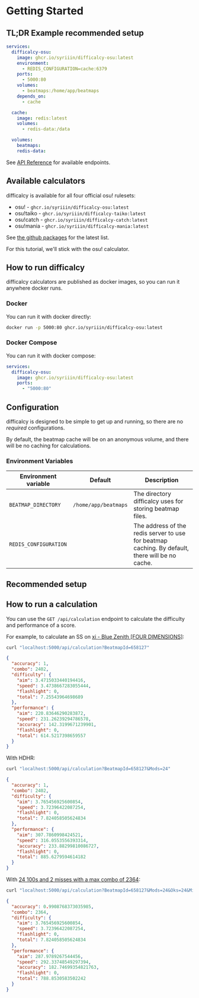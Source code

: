 # Getting Started

## TL;DR Example recommended setup

```yaml
services:
  difficalcy-osu:
    image: ghcr.io/syriiin/difficalcy-osu:latest
    environment:
      - REDIS_CONFIGURATION=cache:6379
    ports:
      - 5000:80
    volumes:
      - beatmaps:/home/app/beatmaps
    depends_on:
      - cache

  cache:
    image: redis:latest
    volumes:
      - redis-data:/data

  volumes:
    beatmaps:
    redis-data:
```

See [API Reference](./api-reference/index.md) for available endpoints.

## Available calculators

difficalcy is available for all four official osu! rulesets:

- osu! - `ghcr.io/syriiin/difficalcy-osu:latest`
- osu!taiko - `ghcr.io/syriiin/difficalcy-taiko:latest`
- osu!catch - `ghcr.io/syriiin/difficalcy-catch:latest`
- osu!mania - `ghcr.io/syriiin/difficalcy-mania:latest`

See [the github packages](https://github.com/Syriiin?tab=packages&repo_name=difficalcy) for the latest list.

For this tutorial, we'll stick with the osu! calculator.

## How to run difficalcy

difficalcy calculators are published as docker images, so you can run it anywhere docker runs.

### Docker

You can run it with docker directly:

```sh
docker run -p 5000:80 ghcr.io/syriiin/difficalcy-osu:latest
```

### Docker Compose

You can run it with docker compose:

```yaml
services:
  difficalcy-osu:
    image: ghcr.io/syriiin/difficalcy-osu:latest
    ports:
      - "5000:80"
```

## Configuration

difficalcy is designed to be simple to get up and running, so there are no _required_ configurations.

By default, the beatmap cache will be on an anonymous volume, and there will be no caching for calculations.

### Environment Variables

| Environment variable  | Default              | Description                                                                                     |
| --------------------- | -------------------- | ----------------------------------------------------------------------------------------------- |
| `BEATMAP_DIRECTORY`   | `/home/app/beatmaps` | The directory difficalcy uses for storing beatmap files.                                        |
| `REDIS_CONFIGURATION` |                      | The address of the redis server to use for beatmap caching. By default, there will be no cache. |

## Recommended setup

## How to run a calculation

You can use the `GET /api/calculation` endpoint to calculate the difficulty and performance of a score.

For example, to calculate an SS on [xi - Blue Zenith [FOUR DIMENSIONS]](https://osu.ppy.sh/beatmapsets/292301#osu/658127):

```sh
curl "localhost:5000/api/calculation?BeatmapId=658127"
```

```json
{
  "accuracy": 1,
  "combo": 2402,
  "difficulty": {
    "aim": 3.4715033440194416,
    "speed": 3.4738667283055444,
    "flashlight": 0,
    "total": 7.25543964698689
  },
  "performance": {
    "aim": 220.83646290283872,
    "speed": 231.26239294786578,
    "accuracy": 142.3199671239901,
    "flashlight": 0,
    "total": 614.5217398659557
  }
}
```

With HDHR:

```sh
curl "localhost:5000/api/calculation?BeatmapId=658127&Mods=24"
```

```json
{
  "accuracy": 1,
  "combo": 2402,
  "difficulty": {
    "aim": 3.765456925600854,
    "speed": 3.72396422087254,
    "flashlight": 0,
    "total": 7.824058505624834
  },
  "performance": {
    "aim": 307.7860998424521,
    "speed": 316.0553556393314,
    "accuracy": 233.88299810086727,
    "flashlight": 0,
    "total": 885.6279594614182
  }
}
```

With [24 100s and 2 misses with a max combo of 2364](https://osu.ppy.sh/scores/453746931):

```sh
curl "localhost:5000/api/calculation?BeatmapId=658127&Mods=24&Oks=24&Misses=2&Combo=2364"
```

```json
{
  "accuracy": 0.9908768373035985,
  "combo": 2364,
  "difficulty": {
    "aim": 3.765456925600854,
    "speed": 3.72396422087254,
    "flashlight": 0,
    "total": 7.824058505624834
  },
  "performance": {
    "aim": 287.9789267544456,
    "speed": 292.33748549297394,
    "accuracy": 182.74699354821763,
    "flashlight": 0,
    "total": 788.8530583502242
  }
}
```
